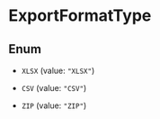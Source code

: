 
# ExportFormatType

## Enum


* `XLSX` (value: `"XLSX"`)

* `CSV` (value: `"CSV"`)

* `ZIP` (value: `"ZIP"`)



